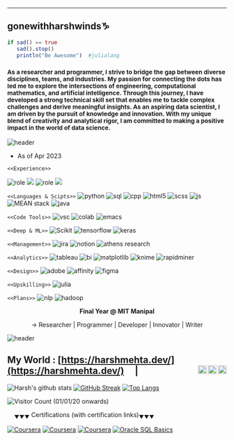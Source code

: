 ----
## gonewithharshwinds♑
````Julia
if sad() == true
   sad().stop()
   println("Be Awesome")  #julialang
````
<!--
**gonewithharshwinds/gonewithharshwinds** is a ✨ _special_ ✨ repository because its `README.md` (this file) appears on your GitHub profile.
Here are some ideas to get you started:

- 🔭 I’m currently working on ...
- 🌱 I’m currently learning ...
- 👯 I’m looking to collaborate on ...
- 🤔 I’m looking for help with ...
- 💬 Ask me about ...
- 📫 How to reach me: ...
- 😄 Pronouns: ...
- ⚡ Fun fact: ...
-->
### <sub> As a researcher and programmer, I strive to bridge the gap between diverse disciplines, teams, and industries. My passion for connecting the dots has led me to explore the intersections of engineering, computational mathematics, and artificial intelligence. Through this journey, I have developed a strong technical skill set that enables me to tackle complex challenges and derive meaningful insights. As an aspiring data scientist, I am driven by the pursuit of knowledge and innovation. With my unique blend of creativity and analytical rigor, I am committed to making a positive impact in the world of data science. </sub>

![header](https://capsule-render.vercel.app/api?type=rect&color=gradient&height=2)

- As of Apr 2023

```<<Experience>>```

![role](https://img.shields.io/badge/Role-Software%20Development-brightgreen?style=flat-square) ![](https://img.shields.io/badge/5%20months-blue?style=flat-square) ![role](https://img.shields.io/badge/Role-Business%20Development-brightgreen?style=flat-square) ![](https://img.shields.io/badge/3%20months-blue?style=flat-square)

```<<Languages & Scipts>>```
![python](https://img.shields.io/static/v1?label=&message=python&color=555&style=flat-square&logo=python&logoColor=white&logoWidth=30) 
![sql](https://img.shields.io/static/v1?label=&message=sql&color=555&style=flat-square&logo=sql&logoColor=white&logoWidth=30) 
![cpp](https://img.shields.io/static/v1?label=&message=cpp&color=555&style=flat-square&logo=cpp&logoColor=white&logoWidth=30)
![html5](https://img.shields.io/static/v1?label=&message=html&color=555&style=flat-square&logo=html5&logoColor=white&logoWidth=30) 
![scss](https://img.shields.io/static/v1?label=&message=scss&color=555&style=flat-square&logo=sass&logoColor=white&logoWidth=30) 
![js](https://img.shields.io/static/v1?label=&message=javascript&color=555&style=flat-square&logo=javascript&logoColor=white&logoWidth=30) 
![MEAN stack](https://img.shields.io/static/v1?label=&message=MEAN-stack&color=555&style=flat-square&logo=mean-stack&logoColor=white&logoWidth=30) 
![java](https://img.shields.io/static/v1?label=&message=java&color=555&style=flat-square&logo=java&logoColor=white&logoWidth=30)


```<<Code Tools>>```
![vsc](https://img.shields.io/static/v1?label=&message=vsc&color=555&style=flat-square&logo=visual-studio-code&logoColor=white&logoWidth=30) 
![colab](https://img.shields.io/static/v1?label=&message=colab&color=555&style=flat-square&logo=google-colab&logoColor=white&logoWidth=30) 
![emacs](https://img.shields.io/static/v1?label=&message=emacs&color=555&style=flat-square&logo=gnu-emacs&logoColor=white&logoWidth=30)


```<<Deep & ML>>```
![Scikit](https://img.shields.io/static/v1?label=&message=scikit&color=555&style=flat-square&logo=scikit-learn&logoColor=white&logoWidth=30) 
![tensorflow](https://img.shields.io/static/v1?label=&message=tensorflow&color=555&style=flat-square&logo=tensorflow&logoColor=white&logoWidth=30) 
![keras](https://img.shields.io/static/v1?label=&message=keras&color=555&style=flat-square&logo=keras&logoColor=white&logoWidth=30) 

```<<Management>>```
![jira](https://img.shields.io/static/v1?label=&message=jira&color=555&style=flat-square&logo=jira&logoColor=white&logoWidth=30) 
![notion](https://img.shields.io/static/v1?label=&message=notion&color=555&style=flat-square&logo=notion&logoColor=white&logoWidth=30) 
![athens research](https://img.shields.io/static/v1?label=&message=athens-research&color=555&style=flat-square&logo=athens-research&logoColor=white&logoWidth=30)

```<<Analytics>>```
![tableau](https://img.shields.io/static/v1?label=&message=tableau&color=555&style=flat-square&logo=tableau&logoColor=white&logoWidth=30) 
![bi](https://img.shields.io/static/v1?label=&message=bi&color=555&style=flat-square&logo=power-bi&logoColor=white&logoWidth=30) 
![matplotlib](https://img.shields.io/static/v1?label=&message=matplotlib&color=555&style=flat-square&logo=matplotlib&logoColor=white&logoWidth=30) 
![knime](https://img.shields.io/static/v1?label=&message=knime&color=555&style=flat-square&logo=knime&logoColor=white&logoWidth=30) 
![rapidminer](https://img.shields.io/static/v1?label=&message=rapidminer&color=555&style=flat-square&logo=rapidminer&logoColor=white&logoWidth=30) 

```<<Design>>```
![adobe](https://img.shields.io/static/v1?label=&message=adobe&color=555&style=flat-square&logo=adobe&logoColor=white&logoWidth=30) 
![affinity](https://img.shields.io/static/v1?label=&message=affinity&color=555&style=flat-square&logo=affinity&logoColor=white&logoWidth=30) 
![figma](https://img.shields.io/static/v1?label=&message=figma&color=555&style=flat-square&logo=figma&logoColor=white&logoWidth=30)

```<<Upskilling>>```
![julia](https://img.shields.io/static/v1?label=&message=julia&color=555&style=flat-square&logo=julia&logoColor=white&logoWidth=30)

```<<Plans>>```
![nlp](https://img.shields.io/static/v1?label=&message=nlp&color=555&style=flat-square&logo=Natural-Language-Processing&logoColor=white&logoWidth=30)
![hadoop](https://img.shields.io/static/v1?label=&message=hadoop&color=555&style=flat-square&logo=Apache-Hadoop&logoColor=white&logoWidth=30)


  <p align="center"><strong>Final Year @ MIT Manipal</strong></p>
<p align="center">→ Researcher | Programmer | Developer | Innovator | Writer </p>

![header](https://capsule-render.vercel.app/api?type=rect&color=gradient&height=2)


My World : [https://harshmehta.dev/](https://harshmehta.dev/) &nbsp;&nbsp;&nbsp;
<a href="https://www.instagram.com/gonewith_harsh_winds/">
  <img align="right" alt="Harsh's Instagram" width="20px" src="https://cdn.jsdelivr.net/npm/simple-icons@v3/icons/instagram.svg" />
</a>
<a href="https://linkedin.com/in/harsh-mehta-79611813a/">
  <img align="right" alt="Harsh's LinkedIn" width="20px" src="https://cdn.jsdelivr.net/npm/simple-icons@v3/icons/linkedin.svg" />
</a>
<a href="https://dribbble.com/gonewithharshwinds">
  <img align="right" alt="Harsh's Dribbble" width="20px" src="https://cdn.jsdelivr.net/npm/simple-icons@v3/icons/dribbble.svg" />
</a>| 
----

![Harsh's github stats](https://github-readme-stats.vercel.app/api?username=gonewithharshwinds&layout=compact&show_icons=true&theme=tokyonight)
[![GitHub Streak](https://github-readme-streak-stats.herokuapp.com/?user=gonewithharshwinds&layout=compact&theme=tokyonight)](https://git.io/streak-stats)
[![Top Langs](https://github-readme-stats.vercel.app/api/top-langs/?username=gonewithharshwinds&layout=compact&langs_count=8&theme=tokyonight)](https://github.com/gonewithharshwinds/github-readme-stats)

![Visitor Count (01/01/20 onwards)](https://profile-counter.glitch.me/{gonewithharshwinds}/count.svg)

&nbsp;&nbsp;&nbsp; 
<sub>&#9660;&#9660;&#9660;</sub> Certifications (with certification links)<sub>&#9660;&#9660;&#9660;</sub>
&nbsp;&nbsp;&nbsp;

[![Coursera](https://img.shields.io/badge/Coursera-Introduction%20to%20Python%20Scripting%20for%20DevOps-blue?style=flat-square&logo=coursera&logoColor=white)](https://www.coursera.org/account/accomplishments/certificate/BFN3682HL4RB)
[![Coursera](https://img.shields.io/badge/Coursera-Introduction%20to%20Cybersecurity%20Tools%20%26%20Cyber%20Attacks-blue?style=flat-square&logo=coursera&logoColor=white)](https://www.coursera.org/account/accomplishments/certificate/8L9R7BDP3EB9)
[![Coursera](https://img.shields.io/badge/Coursera-Introduction%20to%20Bash%20Shell%20Scripting-blue?style=flat-square&logo=coursera&logoColor=white)](https://www.coursera.org/account/accomplishments/certificate/4FMGVJK353RF)
[![Oracle SQL Basics](https://img.shields.io/badge/Oracle%20SQL%20Basics-Coursera-blue)](https://www.coursera.org/account/accomplishments/certificate/KPQ68MSWW3R9)
